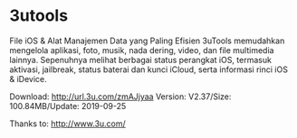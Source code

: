 # 3utools
File iOS &amp; Alat Manajemen Data yang Paling Efisien  3uTools memudahkan mengelola aplikasi, foto, musik, nada dering, video, dan file multimedia lainnya. Sepenuhnya melihat berbagai status perangkat iOS, termasuk aktivasi, jailbreak, status baterai dan kunci iCloud, serta informasi rinci iOS &amp; iDevice.

Download: http://url.3u.com/zmAJjyaa
Version: V2.37/Size: 100.84MB/Update: 2019-09-25


Thanks to: http://www.3u.com/
